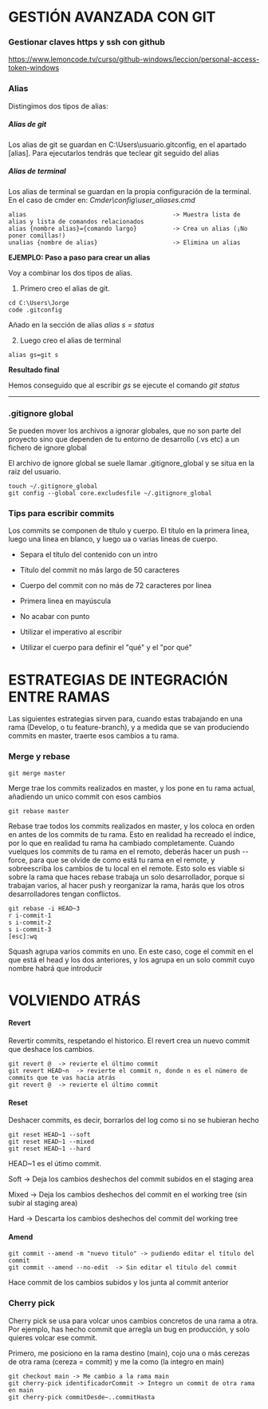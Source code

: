 # GESTIÓN AVANZADA CON GIT

### Gestionar claves https y ssh con github

https://www.lemoncode.tv/curso/github-windows/leccion/personal-access-token-windows

### Alias

Distingimos dos tipos de alias:

##### Alias de git

Los alias de git se guardan en C:\Users\usuario\.gitconfig, en el apartado [alias].
Para ejecutarlos tendrás que teclear git seguido del alias

##### Alias de terminal

Los alias de terminal se guardan en la propia configuración de la terminal. En el caso de cmder en: *Cmder\config\user_aliases.cmd*

````
alias                                         -> Muestra lista de alias y lista de comandos relacionados
alias {nombre alias}={comando largo}          -> Crea un alias (¡No poner comillas!)
unalias {nombre de alias}                     -> Elimina un alias
````

**EJEMPLO: Paso a paso para crear un alias**

Voy a combinar los dos tipos de alias.

1. Primero creo el alias de git.

````
cd C:\Users\Jorge
code .gitconfig
````

Añado en la sección de alias *alias s = status*

2. Luego creo el alias de terminal

````
alias gs=git s
````

**Resultado final**

Hemos conseguido que al escribir *gs* se ejecute el comando *git status*

---

### .gitignore global

Se pueden mover los archivos a ignorar globales, que no son parte del proyecto sino que dependen de tu entorno de desarrollo (.vs etc) a un fichero de ignore global

El archivo de ignore global se suele llamar .gitignore_global y se situa en la raiz del usuario.

````
touch ~/.gitignore_global
git config --global core.excludesfile ~/.gitignore_global
````


### Tips para escribir commits

Los commits se componen de título y cuerpo. El título en la primera linea, luego una linea en blanco, y luego ua o varias lineas de cuerpo.

- Separa el título del contenido con un intro

- Título del commit no más largo de 50 caracteres

- Cuerpo del commit con no más de 72 caracteres por linea

- Primera linea en mayúscula

- No acabar con punto

- Utilizar el imperativo al escribir

- Utilizar el cuerpo para definir el "qué" y el "por qué"


# ESTRATEGIAS DE INTEGRACIÓN ENTRE RAMAS

Las siguientes estrategias sirven para, cuando estas trabajando en una rama (Develop, o tu feature-branch), y a medida que se van produciendo commits en master, traerte esos cambios a tu rama.

### Merge y rebase

````
git merge master
````
Merge trae los commits realizados en master, y los pone en tu rama actual, añadiendo un unico commit con esos cambios

````
git rebase master
````

Rebase trae todos los commits realizados en master, y los coloca en orden en antes de los commits de tu rama. Esto en realidad ha recreado el índice, por lo que en realidad tu rama ha cambiado completamente. Cuando vuelques los commits de tu rama en el remoto, deberás hacer un push --force, para que se olvide de como está tu rama en el remote, y sobreescriba los cambios de tu local en el remote. Esto solo es viable si sobre la rama que haces rebase trabaja un solo desarrollador, porque si trabajan varios, al hacer push y reorganizar la rama, harás que los otros desarrolladores tengan conflictos.

````
git rebase -i HEAD~3
r i-commit-1
s i-commit-2
s i-commit-3
[esc]:wq
````

Squash agrupa varios commits en uno. En este caso, coge el commit en el que está el head y los dos anteriores, y los agrupa en un solo commit cuyo nombre habrá que introducir


# VOLVIENDO ATRÁS

#### Revert 

Revertir commits, respetando el historico. El revert crea un nuevo commit que deshace los cambios.

````
git revert @  -> revierte el último commit
git revert HEAD~n  -> revierte el commit n, donde n es el número de commits que te vas hacia atrás
git revert @  -> revierte el último commit

````

#### Reset

Deshacer commits, es decir, borrarlos del log como si no se hubieran hecho

````
git reset HEAD~1 --soft
git reset HEAD~1 --mixed
git reset HEAD~1 --hard
````
HEAD~1 es el útimo commit.

Soft -> Deja los cambios deshechos del commit subidos en el staging area

Mixed -> Deja los cambios deshechos del commit en el working tree (sin subir al staging area)

Hard -> Descarta los cambios deshechos del commit del working tree


#### Amend
````
git commit --amend -m "nuevo titulo" -> pudiendo editar el título del commit    
git commit --amend --no-edit  -> Sin editar el título del commit
````

Hace commit de los cambios subidos y los junta al commit anterior

### Cherry pick

Cherry pick se usa para volcar unos cambios concretos de una rama a otra. Por ejemplo, has hecho commit que arregla un bug en producción, y solo quieres volcar ese commit.

Primero, me posiciono en la rama destino (main), cojo una o más cerezas de otra rama (cereza = commit) y me la como (la integro en main)

````
git checkout main -> Me cambio a la rama main
git cherry-pick identificadorCommit -> Integro un commit de otra rama en main
git cherry-pick commitDesde~..commitHasta
````
